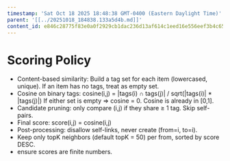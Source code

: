 ```yaml
---
timestamp: 'Sat Oct 18 2025 18:48:38 GMT-0400 (Eastern Daylight Time)'
parent: '[[../20251018_184838.133a5d4b.md]]'
content_id: e846c28775f83e0a0f2929cb1dac236d13af614c1eed16e556eef3b4c658caca
---
```


# Scoring Policy

* Content-based similarity: Build a tag set for each item (lowercased, unique). If an item has no tags, treat as empty set.
* Cosine on binary tags: cosine(i,j) = |tags(i) ∩ tags(j)| / sqrt(|tags(i)| \* |tags(j)|) If either set is empty ⇒ cosine = 0. Cosine is already in \[0,1].
* Candidate pruning: only compare (i,j) if they share ≥ 1 tag. Skip self-pairs.
* Final score: score(i,j) = cosine(i,j)
* Post-processing: disallow self-links, never create (from=i, to=i).
* Keep only topK neighbors (default topK = 50) per from, sorted by score DESC.
* ensure scores are finite numbers.
